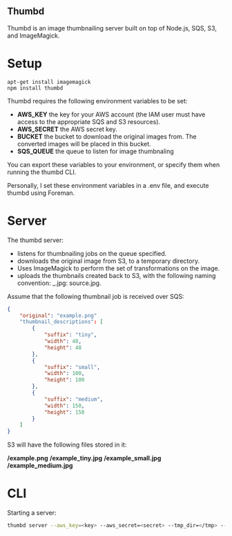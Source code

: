 Thumbd
------

Thumbd is an image thumbnailing server built on top of Node.js, SQS, S3, and ImageMagick.

Setup
=====

```
apt-get install imagemagick
npm install thumbd
```

Thumbd requires the following environment variables to be set:

* **AWS_KEY** the key for your AWS account (the IAM user must have access to the appropriate SQS and S3 resources).
* **AWS_SECRET** the AWS secret key.
* **BUCKET** the bucket to download the original images from. The converted images will be placed in this bucket.
* **SQS_QUEUE** the queue to listen for image thumbnaling

You can export these variables to your environment, or specify them when running the thumbd CLI.

Personally, I set these environment variables in a .env file, and execute thumbd using Foreman.

Server
======

The thumbd server:

* listens for thumbnailing jobs on the queue specified.
* downloads the original image from S3, to a temporary directory.
* Uses ImageMagick to perform the set of transformations on the image.
* uploads the thumbnails created back to S3, with the following naming convention: <original filename excluding extension>\_<transformation name>.jpg: source.jpg.
	
Assume that the following thumbnail job is received over SQS:

```json
{
	"original": "example.png"
	"thumbnail_descriptions": [
		{
			"suffix": "tiny",
			"width": 48,
			"height": 48
		},
		{
			"suffix": "small",
			"width": 100,
			"height": 100
		},
		{
			"suffix": "medium",
			"width": 150,
			"height": 150
		}
	]
}
```

S3 will have the following files stored in it:

**/example.png**
**/example\_tiny.jpg**
**/example\_small.jpg**
**/example\_medium.jpg**

CLI
===

Starting a server:

```bash
thumbd server --aws_key=<key> --aws_secret=<secret> --tmp_dir=</tmp> --sqs_queue=<sqs queue name> --bucket=<s3 thumbnail bucket>
```

